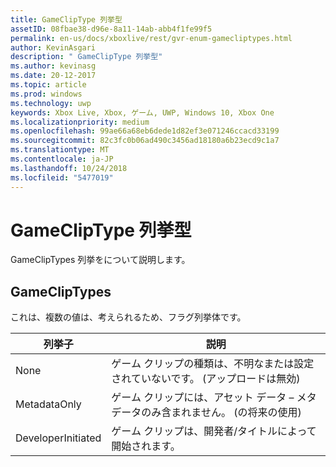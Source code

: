 ```yaml
---
title: GameClipType 列挙型
assetID: 08fbae38-d96e-8a11-14ab-abb4f1fe99f5
permalink: en-us/docs/xboxlive/rest/gvr-enum-gamecliptypes.html
author: KevinAsgari
description: " GameClipType 列挙型"
ms.author: kevinasg
ms.date: 20-12-2017
ms.topic: article
ms.prod: windows
ms.technology: uwp
keywords: Xbox Live, Xbox, ゲーム, UWP, Windows 10, Xbox One
ms.localizationpriority: medium
ms.openlocfilehash: 99ae66a68eb6dede1d82ef3e071246ccacd33199
ms.sourcegitcommit: 82c3fc0b06ad490c3456ad18180a6b23ecd9c1a7
ms.translationtype: MT
ms.contentlocale: ja-JP
ms.lasthandoff: 10/24/2018
ms.locfileid: "5477019"
---
```

# <a name="gamecliptype-enumeration"></a>GameClipType 列挙型
GameClipTypes 列挙をについて説明します。 
<a id="ID4ET"></a>

 
## <a name="gamecliptypes"></a>GameClipTypes
 
これは、複数の値は、考えられるため、フラグ列挙体です。
 
| <b>列挙子</b>| <b>説明</b>| 
| --- | --- | 
| None| ゲーム クリップの種類は、不明なまたは設定されていないです。 (アップロードは無効)| 
| MetadataOnly| ゲーム クリップには、アセット データ – メタデータのみ含まれません。 (の将来の使用)| 
| DeveloperInitiated| ゲーム クリップは、開発者/タイトルによって開始されます。| 
  